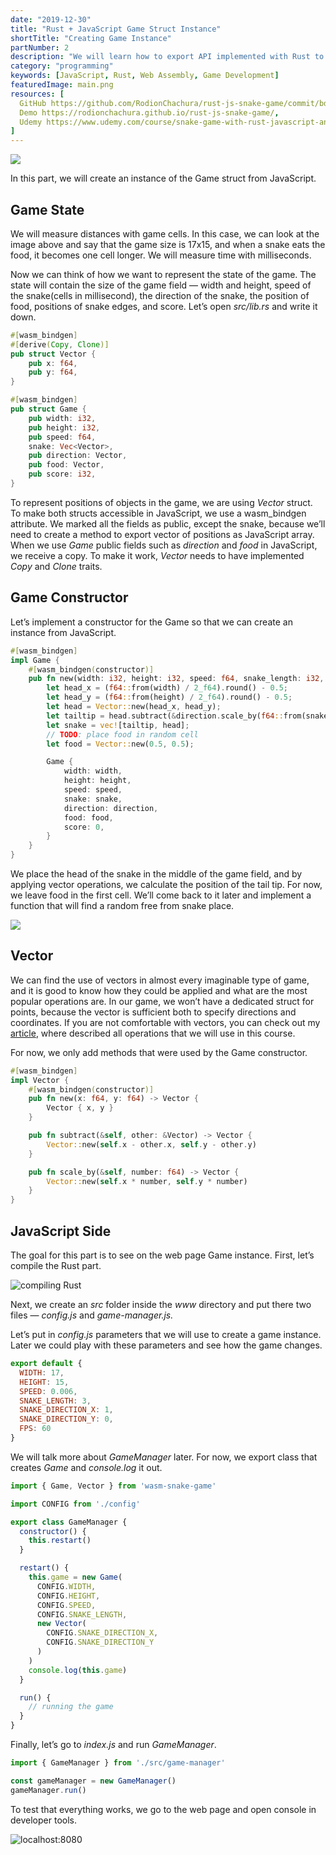 ```yaml
---
date: "2019-12-30"
title: "Rust + JavaScript Game Struct Instance"
shortTitle: "Creating Game Instance"
partNumber: 2
description: "We will learn how to export API implemented with Rust to JavaScript app"
category: "programming"
keywords: [JavaScript, Rust, Web Assembly, Game Development]
featuredImage: main.png
resources: [
  GitHub https://github.com/RodionChachura/rust-js-snake-game/commit/bdcba99764fad203beda55378ce721f611ce7330 Code Changes,
  Demo https://rodionchachura.github.io/rust-js-snake-game/,
  Udemy https://www.udemy.com/course/snake-game-with-rust-javascript-and-webassembly
]
---
```


![](../main.png)

In this part, we will create an instance of the Game struct from JavaScript.

## Game State

We will measure distances with game cells. In this case, we can look at the image above and say that the game size is 17x15, and when a snake eats the food, it becomes one cell longer. We will measure time with milliseconds.

Now we can think of how we want to represent the state of the game. The state will contain the size of the game field — width and height, speed of the snake(cells in millisecond), the direction of the snake, the position of food, positions of snake edges, and score. Let’s open *src/lib.rs* and write it down.

```rust:title=src/lib.rs
#[wasm_bindgen]
#[derive(Copy, Clone)]
pub struct Vector {
    pub x: f64,
    pub y: f64,
}

#[wasm_bindgen]
pub struct Game {
    pub width: i32,
    pub height: i32,
    pub speed: f64,
    snake: Vec<Vector>,
    pub direction: Vector,
    pub food: Vector,
    pub score: i32,
}
```

To represent positions of objects in the game, we are using *Vector* struct. To make both structs accessible in JavaScript, we use a wasm_bindgen attribute. We marked all the fields as public, except the snake, because we’ll need to create a method to export vector of positions as JavaScript array. When we use *Game* public fields such as *direction* and *food* in JavaScript, we receive a copy. To make it work, *Vector* needs to have implemented *Copy* and *Clone* traits.

## Game Constructor

Let’s implement a constructor for the Game so that we can create an instance from JavaScript.

```rust:title=src/lib.rs
#[wasm_bindgen]
impl Game {
    #[wasm_bindgen(constructor)]
    pub fn new(width: i32, height: i32, speed: f64, snake_length: i32, direction: Vector) -> Game {
        let head_x = (f64::from(width) / 2_f64).round() - 0.5;
        let head_y = (f64::from(height) / 2_f64).round() - 0.5;
        let head = Vector::new(head_x, head_y);
        let tailtip = head.subtract(&direction.scale_by(f64::from(snake_length)));
        let snake = vec![tailtip, head];
        // TODO: place food in random cell
        let food = Vector::new(0.5, 0.5);

        Game {
            width: width,
            height: height,
            speed: speed,
            snake: snake,
            direction: direction,
            food: food,
            score: 0,
        }
    }
}
```

We place the head of the snake in the middle of the game field, and by applying vector operations, we calculate the position of the tail tip. For now, we leave food in the first cell. We’ll come back to it later and implement a function that will find a random free from snake place.

![](vector.png)

## Vector

We can find the use of vectors in almost every imaginable type of game, and it is good to know how they could be applied and what are the most popular operations are. In our game, we won’t have a dedicated struct for points, because the vector is sufficient both to specify directions and coordinates. If you are not comfortable with vectors, you can check out my [article](/blog/linear-algebra), where described all operations that we will use in this course.

For now, we only add methods that were used by the Game constructor.

```rust:title=src/lib.rs
#[wasm_bindgen]
impl Vector {
    #[wasm_bindgen(constructor)]
    pub fn new(x: f64, y: f64) -> Vector {
        Vector { x, y }
    }

    pub fn subtract(&self, other: &Vector) -> Vector {
        Vector::new(self.x - other.x, self.y - other.y)
    }

    pub fn scale_by(&self, number: f64) -> Vector {
        Vector::new(self.x * number, self.y * number)
    }
}
```

## JavaScript Side

The goal for this part is to see on the web page Game instance. First, let’s compile the Rust part.

![compiling Rust](compiling.png)

Next, we create an *src* folder inside the *www* directory and put there two files — *config.js* and *game-manager.js.*

Let’s put in *config.js* parameters that we will use to create a game instance. Later we could play with these parameters and see how the game changes.

```js:title=www/src/config.js
export default {
  WIDTH: 17,
  HEIGHT: 15,
  SPEED: 0.006,
  SNAKE_LENGTH: 3,
  SNAKE_DIRECTION_X: 1,
  SNAKE_DIRECTION_Y: 0,
  FPS: 60
}
```

We will talk more about *GameManager* later. For now, we export class that creates *Game* and *console.log* it out.

```js:title=www/src/game-manager.js
import { Game, Vector } from 'wasm-snake-game'

import CONFIG from './config'

export class GameManager {
  constructor() {
    this.restart()
  }

  restart() {
    this.game = new Game(
      CONFIG.WIDTH,
      CONFIG.HEIGHT,
      CONFIG.SPEED,
      CONFIG.SNAKE_LENGTH,
      new Vector(
        CONFIG.SNAKE_DIRECTION_X,
        CONFIG.SNAKE_DIRECTION_Y
      )
    )
    console.log(this.game)
  }

  run() {
    // running the game
  }
}
```

Finally, let’s go to *index.js* and run *GameManager*.

```js:title=www/index.js
import { GameManager } from './src/game-manager'

const gameManager = new GameManager()
gameManager.run()
```

To test that everything works, we go to the web page and open console in developer tools.

![localhost:8080](result.png)
